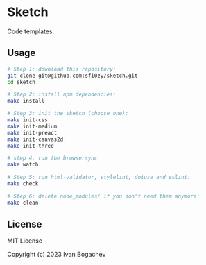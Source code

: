 # Sketch

Code templates.

## Usage

```sh
# Step 1: download this repository:
git clone git@github.com:sfi0zy/sketch.git
cd sketch

# Step 2: install npm dependencies:
make install

# Step 3: init the sketch (choose one):
make init-css
make init-medium
make init-preact
make init-canvas2d
make init-three

# step 4. run the browsersync
make watch

# Step 5: run html-validator, stylelint, doiuse and eslint:
make check

# Step 6: delete node_modules/ if you don't need them anymore:
make clean
```

## License

MIT License

Copyright (c) 2023 Ivan Bogachev
